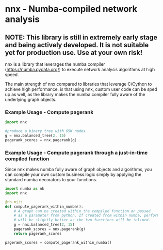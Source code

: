# nnx - Numba-compiled network analysis

## NOTE: This library is still in extremely early stage and being actively developed. It is not suitable yet for production use. Use at your own risk!

nnx is a library that leverages the numba compiler (https://numba.pydata.org/) to execute network analysis algorithms at high speed. 

The main strength of nnx compared to libraries that leverage C/Cython to achieve high performance, is that using nnx, custom user code can be sped up as well, as the library makes the numba compiler fully aware of the underlying graph objects. 

### Example Usage - Compute pagerank

```python
import nnx

#produce a binary tree with 65K nodes
g = nnx.balanced_tree(2, 15) 
pagerank_scores = nnx.pagerank(g)
```

### Example Usage - Compute pagerank through a just-in-time compiled function
Since nnx makes numba fully aware of graph objects and algorithms, you can compile your own custom business logic simply by applying the standard numba decorators to your functions.

```python
import numba as nb
import nnx

@nb.njit
def compute_pagerank_within_numba():
    # A graph can be created within the compiled function or passed 
    # as a parameter from python. If created from within numba, performance
    # will be slightly better as the two functions will be inlined.
    g = nnx.balanced_tree(2, 15) 
    pagerank_scores = nnx.pagerank(g)
    return pagerank_scores

pagerank_scores = compute_pagerank_within_numba()
```